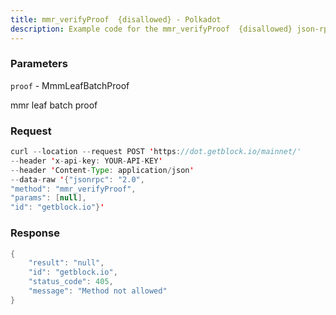```yaml
---
title: mmr_verifyProof  {disallowed} - Polkadot
description: Example code for the mmr_verifyProof  {disallowed} json-rpc method. Сomplete guide on how to use mmr_verifyProof  {disallowed} json-rpc in GetBlock.io Web3 documentation.
---
```


### Parameters


`proof` - MmmLeafBatchProof

mmr leaf batch proof

### Request

``` java
curl --location --request POST 'https://dot.getblock.io/mainnet/' 
--header 'x-api-key: YOUR-API-KEY' 
--header 'Content-Type: application/json' 
--data-raw '{"jsonrpc": "2.0",
"method": "mmr_verifyProof",
"params": [null],
"id": "getblock.io"}'
```

###  Response

``` java
{
    "result": "null",
    "id": "getblock.io",
    "status_code": 405,
    "message": "Method not allowed"
}
```

